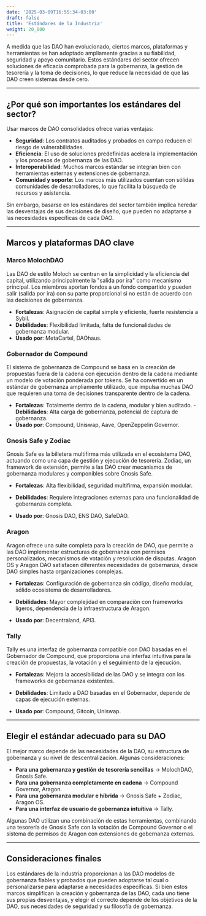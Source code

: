 ```yaml
---
date: '2025-03-09T16:55:34-03:00'
draft: false
title: 'Estándares de la Industria'
weight: 20_000
---
```


A medida que las DAO han evolucionado, ciertos marcos, plataformas y herramientas se han adoptado ampliamente gracias a su fiabilidad, seguridad y apoyo comunitario. Estos estándares del sector ofrecen soluciones de eficacia comprobada para la gobernanza, la gestión de tesorería y la toma de decisiones, lo que reduce la necesidad de que las DAO creen sistemas desde cero.

---

## **¿Por qué son importantes los estándares del sector?**

Usar marcos de DAO consolidados ofrece varias ventajas:

- **Seguridad**: Los contratos auditados y probados en campo reducen el riesgo de vulnerabilidades.
- **Eficiencia**: El uso de soluciones predefinidas acelera la implementación y los procesos de gobernanza de las DAO.
- **Interoperabilidad**: Muchos marcos estándar se integran bien con herramientas externas y extensiones de gobernanza.
- **Comunidad y soporte**: Los marcos más utilizados cuentan con sólidas comunidades de desarrolladores, lo que facilita la búsqueda de recursos y asistencia.

Sin embargo, basarse en los estándares del sector también implica heredar las desventajas de sus decisiones de diseño, que pueden no adaptarse a las necesidades específicas de cada DAO.

---

## **Marcos y plataformas DAO clave**

### **Marco MolochDAO**

Las DAO de estilo Moloch se centran en la simplicidad y la eficiencia del capital, utilizando principalmente la "salida por ira" como mecanismo principal. Los miembros aportan fondos a un fondo compartido y pueden salir (salida por ira) con su parte proporcional si no están de acuerdo con las decisiones de gobernanza.

- **Fortalezas**: Asignación de capital simple y eficiente, fuerte resistencia a Sybil.
- **Debilidades**: Flexibilidad limitada, falta de funcionalidades de gobernanza modular.
- **Usado por**: MetaCartel, DAOhaus.

### **Gobernador de Compound**

El sistema de gobernanza de Compound se basa en la creación de propuestas fuera de la cadena con ejecución dentro de la cadena mediante un modelo de votación ponderada por tokens. Se ha convertido en un estándar de gobernanza ampliamente utilizado, que impulsa muchas DAO que requieren una toma de decisiones transparente dentro de la cadena.

- **Fortalezas**: Totalmente dentro de la cadena, modular y bien auditado. - **Debilidades**: Alta carga de gobernanza, potencial de captura de gobernanza.
- **Usado por**: Compound, Uniswap, Aave, OpenZeppelin Governor.

### **Gnosis Safe y Zodiac**

Gnosis Safe es la billetera multifirma más utilizada en el ecosistema DAO, actuando como una capa de gestión y ejecución de tesorería. Zodiac, un framework de extensión, permite a las DAO crear mecanismos de gobernanza modulares y componibles sobre Gnosis Safe.

- **Fortalezas**: Alta flexibilidad, seguridad multifirma, expansión modular.

- **Debilidades**: Requiere integraciones externas para una funcionalidad de gobernanza completa.
- **Usado por**: Gnosis DAO, ENS DAO, SafeDAO.

### **Aragon**

Aragon ofrece una suite completa para la creación de DAO, que permite a las DAO implementar estructuras de gobernanza con permisos personalizados, mecanismos de votación y resolución de disputas. Aragon OS y Aragon DAO satisfacen diferentes necesidades de gobernanza, desde DAO simples hasta organizaciones complejas.

- **Fortalezas**: Configuración de gobernanza sin código, diseño modular, sólido ecosistema de desarrolladores.
- **Debilidades**: Mayor complejidad en comparación con frameworks ligeros, dependencia de la infraestructura de Aragon.

- **Usado por**: Decentraland, API3.

### **Tally**

Tally es una interfaz de gobernanza compatible con DAO basadas en el Gobernador de Compound, que proporciona una interfaz intuitiva para la creación de propuestas, la votación y el seguimiento de la ejecución.

- **Fortalezas**: Mejora la accesibilidad de las DAO y se integra con los frameworks de gobernanza existentes.

- **Debilidades**: Limitado a DAO basadas en el Gobernador, depende de capas de ejecución externas.

- **Usado por**: Compound, Gitcoin, Uniswap.

---

## **Elegir el estándar adecuado para su DAO**

El mejor marco depende de las necesidades de la DAO, su estructura de gobernanza y su nivel de descentralización. Algunas consideraciones:

- **Para una gobernanza y gestión de tesorería sencillas** → MolochDAO, Gnosis Safe.
- **Para una gobernanza completamente en cadena** → Compound Governor, Aragon.
- **Para una gobernanza modular e híbrida** → Gnosis Safe + Zodiac, Aragon OS.
- **Para una interfaz de usuario de gobernanza intuitiva** → Tally.

Algunas DAO utilizan una combinación de estas herramientas, combinando una tesorería de Gnosis Safe con la votación de Compound Governor o el sistema de permisos de Aragon con extensiones de gobernanza externas.

---

## **Consideraciones finales**

Los estándares de la industria proporcionan a las DAO modelos de gobernanza fiables y probados que pueden adoptarse tal cual o personalizarse para adaptarse a necesidades específicas. Si bien estos marcos simplifican la creación y gobernanza de las DAO, cada uno tiene sus propias desventajas, y elegir el correcto depende de los objetivos de la DAO, sus necesidades de seguridad y su filosofía de gobernanza.